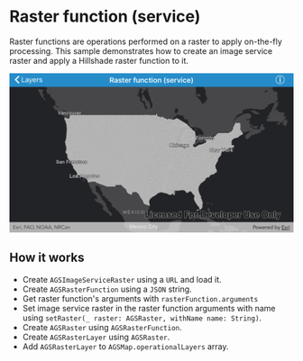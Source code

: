 # Raster function (service)

Raster functions are operations performed on a raster to apply on-the-fly processing. This sample demonstrates how to create an image service raster and apply a Hillshade raster function to it.

![](image1.png)

## How it works

- Create `AGSImageServiceRaster` using a `URL` and load it.
- Create `AGSRasterFunction` using a `JSON` string.
- Get raster function's arguments with `rasterFunction.arguments`
- Set image service raster in the raster function arguments with name using  `setRaster(_ raster: AGSRaster, withName name: String)`.
- Create `AGSRaster` using `AGSRasterFunction`.
- Create `AGSRasterLayer` using `AGSRaster`.
- Add `AGSRasterLayer`  to  `AGSMap.operationalLayers` array.


